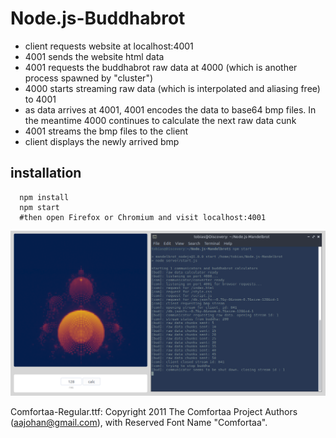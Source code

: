 
# Node.js-Buddhabrot
- client requests website at localhost:4001
- 4001 sends the website html data
- 4001 requests the buddhabrot raw data at 4000 (which is another process spawned by "cluster")
- 4000 starts streaming raw data (which is interpolated and aliasing free) to 4001
- as data arrives at 4001, 4001 encodes the data to base64 bmp files. In the meantime 4000 continues to calculate the next raw data cunk
- 4001 streams the bmp files to the client
- client displays the newly arrived bmp

## installation

      npm install
      npm start
      #then open Firefox or Chromium and visit localhost:4001

![Screenshot](https://github.com/sezanzeb/Node.js-Mandelbrot/blob/Buddhabrot/buddhabrot.png)

Comfortaa-Regular.ttf: Copyright 2011 The Comfortaa Project Authors (aajohan@gmail.com), with Reserved Font Name "Comfortaa".

